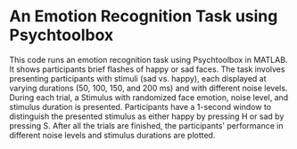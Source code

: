 # An Emotion Recognition Task using Psychtoolbox

This code runs an emotion recognition task using Psychtoolbox in MATLAB. It shows participants brief flashes of happy or sad faces. The task involves presenting participants with stimuli (sad vs. happy), each displayed at varying durations (50, 100, 150, and 200 ms) and with different noise levels.
During each trial, a Stimulus with randomized face emotion, noise level, and stimulus duration is presented. Participants have a 1-second window to distinguish the presented stimulus as either happy by pressing H or sad by pressing S.
After all the trials are finished, the participants' performance in different noise levels and stimulus durations are plotted.
